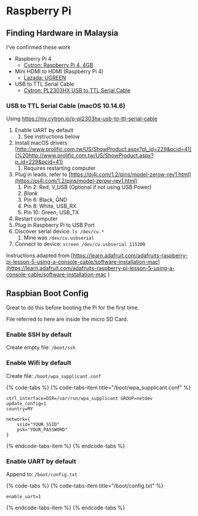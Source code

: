 # Raspberry Pi

## Finding Hardware in Malaysia

I've confirmed these work

* Raspberry Pi 4
  * [Cytron: Raspberry Pi 4, 4GB](https://my.cytron.io/p-raspberry-pi-4-model-b-4gb)
* Mini HDMI to HDMI \(Raspberry Pi 4\)
  * [Lazada: UGREEN](https://www.lazada.com.my/products/ugreen-micro-hdmi-to-hdmi-cable-male-to-female-micro-hdmi-adapter-supports-4k-3d-for-gopro-hero-5-tablets-laptopasus-vivobook-s14zenbook-ux305ux330cameras-etc20cm-i13642239-s16735359.html)
* USB to TTL Serial Cable
  * [Cytron: PL2303HX USB to TTL Serial Cable](https://my.cytron.io/p-pl2303hx-usb-to-ttl-serial-cable)

### USB to TTL Serial Cable \(macOS 10.14.6\)

Using [https://my.cytron.io/p-pl2303hx-usb-to-ttl-serial-cable  
](https://my.cytron.io/p-pl2303hx-usb-to-ttl-serial-cable
)

1. Enable UART by default
   1. See instructions below
2. Install macOS drivers [http://www.prolific.com.tw/US/ShowProduct.aspx?p\_id=229&pcid=41](%20http://www.prolific.com.tw/US/ShowProduct.aspx?p_id=229&pcid=41)
   1. Requires restarting computer
3. Plug in leads, refer to [https://pi4j.com/1.2/pins/model-zerow-rev1.html](https://pi4j.com/1.2/pins/model-zerow-rev1.html)
   1. Pin 2: Red, V\_USB \(Optional if not using USB Power\)
   2. _Blank_
   3. Pin 6: Black, GND
   4. Pin 8: White, USB\_RX
   5. Pin 10: Green, USB\_TX
4. Restart computer
5. Plug in Raspberry Pi to USB Port
6. Discover serial device: `ls /dev/cu.*`
   1. Mine was `/dev/cu.usbserial`
7. Connect to device: `screen /dev/cu.usbserial 115200`

Instructions adapted from [https://learn.adafruit.com/adafruits-raspberry-pi-lesson-5-using-a-console-cable/software-installation-mac](https://learn.adafruit.com/adafruits-raspberry-pi-lesson-5-using-a-console-cable/software-installation-mac
)

## Raspbian Boot Config

Great to do this before booting the Pi for the first time.

File referred to here are inside the micro SD Card.

### Enable SSH by default

Create empty file: `/boot/ssh`

### Enable Wifi by default

Create file: `/boot/wpa_supplicant.conf`

{% code-tabs %}
{% code-tabs-item title="/boot/wpa\_supplicant.conf" %}
```text
ctrl_interface=DIR=/var/run/wpa_supplicant GROUP=netdev
update_config=1
country=MY

network={
    ssid="YOUR_SSID"
    psk="YOUR_PASSWORD"
}
```
{% endcode-tabs-item %}
{% endcode-tabs %}

### Enable UART by default

Append to: `/boot/config.txt`

{% code-tabs %}
{% code-tabs-item title="/boot/config.txt" %}
```text
enable_uart=1
```
{% endcode-tabs-item %}
{% endcode-tabs %}

